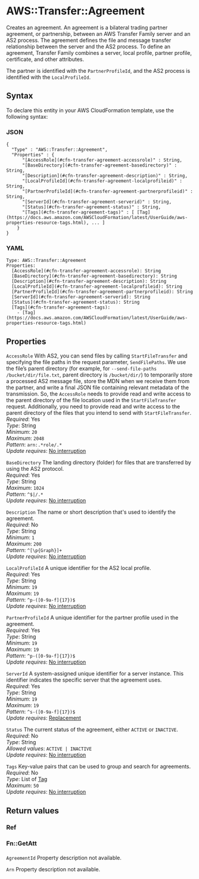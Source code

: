 # AWS::Transfer::Agreement<a name="aws-resource-transfer-agreement"></a>

Creates an agreement\. An agreement is a bilateral trading partner agreement, or partnership, between an AWS Transfer Family server and an AS2 process\. The agreement defines the file and message transfer relationship between the server and the AS2 process\. To define an agreement, Transfer Family combines a server, local profile, partner profile, certificate, and other attributes\.

The partner is identified with the `PartnerProfileId`, and the AS2 process is identified with the `LocalProfileId`\.

## Syntax<a name="aws-resource-transfer-agreement-syntax"></a>

To declare this entity in your AWS CloudFormation template, use the following syntax:

### JSON<a name="aws-resource-transfer-agreement-syntax.json"></a>

```
{
  "Type" : "AWS::Transfer::Agreement",
  "Properties" : {
      "[AccessRole](#cfn-transfer-agreement-accessrole)" : String,
      "[BaseDirectory](#cfn-transfer-agreement-basedirectory)" : String,
      "[Description](#cfn-transfer-agreement-description)" : String,
      "[LocalProfileId](#cfn-transfer-agreement-localprofileid)" : String,
      "[PartnerProfileId](#cfn-transfer-agreement-partnerprofileid)" : String,
      "[ServerId](#cfn-transfer-agreement-serverid)" : String,
      "[Status](#cfn-transfer-agreement-status)" : String,
      "[Tags](#cfn-transfer-agreement-tags)" : [ [Tag](https://docs.aws.amazon.com/AWSCloudFormation/latest/UserGuide/aws-properties-resource-tags.html), ... ]
    }
}
```

### YAML<a name="aws-resource-transfer-agreement-syntax.yaml"></a>

```
Type: AWS::Transfer::Agreement
Properties:
  [AccessRole](#cfn-transfer-agreement-accessrole): String
  [BaseDirectory](#cfn-transfer-agreement-basedirectory): String
  [Description](#cfn-transfer-agreement-description): String
  [LocalProfileId](#cfn-transfer-agreement-localprofileid): String
  [PartnerProfileId](#cfn-transfer-agreement-partnerprofileid): String
  [ServerId](#cfn-transfer-agreement-serverid): String
  [Status](#cfn-transfer-agreement-status): String
  [Tags](#cfn-transfer-agreement-tags):
    - [Tag](https://docs.aws.amazon.com/AWSCloudFormation/latest/UserGuide/aws-properties-resource-tags.html)
```

## Properties<a name="aws-resource-transfer-agreement-properties"></a>

`AccessRole` <a name="cfn-transfer-agreement-accessrole"></a>
With AS2, you can send files by calling `StartFileTransfer` and specifying the file paths in the request parameter, `SendFilePaths`\. We use the file’s parent directory \(for example, for `--send-file-paths /bucket/dir/file.txt`, parent directory is `/bucket/dir/`\) to temporarily store a processed AS2 message file, store the MDN when we receive them from the partner, and write a final JSON file containing relevant metadata of the transmission\. So, the `AccessRole` needs to provide read and write access to the parent directory of the file location used in the `StartFileTransfer` request\. Additionally, you need to provide read and write access to the parent directory of the files that you intend to send with `StartFileTransfer`\.  
_Required_: Yes  
_Type_: String  
_Minimum_: `20`  
_Maximum_: `2048`  
_Pattern_: `arn:.*role/.*`  
_Update requires_: [No interruption](https://docs.aws.amazon.com/AWSCloudFormation/latest/UserGuide/using-cfn-updating-stacks-update-behaviors.html#update-no-interrupt)

`BaseDirectory` <a name="cfn-transfer-agreement-basedirectory"></a>
The landing directory \(folder\) for files that are transferred by using the AS2 protocol\.  
_Required_: Yes  
_Type_: String  
_Maximum_: `1024`  
_Pattern_: `^$|/.*`  
_Update requires_: [No interruption](https://docs.aws.amazon.com/AWSCloudFormation/latest/UserGuide/using-cfn-updating-stacks-update-behaviors.html#update-no-interrupt)

`Description` <a name="cfn-transfer-agreement-description"></a>
The name or short description that's used to identify the agreement\.  
_Required_: No  
_Type_: String  
_Minimum_: `1`  
_Maximum_: `200`  
_Pattern_: `^[\p{Graph}]+`  
_Update requires_: [No interruption](https://docs.aws.amazon.com/AWSCloudFormation/latest/UserGuide/using-cfn-updating-stacks-update-behaviors.html#update-no-interrupt)

`LocalProfileId` <a name="cfn-transfer-agreement-localprofileid"></a>
A unique identifier for the AS2 local profile\.  
_Required_: Yes  
_Type_: String  
_Minimum_: `19`  
_Maximum_: `19`  
_Pattern_: `^p-([0-9a-f]{17})$`  
_Update requires_: [No interruption](https://docs.aws.amazon.com/AWSCloudFormation/latest/UserGuide/using-cfn-updating-stacks-update-behaviors.html#update-no-interrupt)

`PartnerProfileId` <a name="cfn-transfer-agreement-partnerprofileid"></a>
A unique identifier for the partner profile used in the agreement\.  
_Required_: Yes  
_Type_: String  
_Minimum_: `19`  
_Maximum_: `19`  
_Pattern_: `^p-([0-9a-f]{17})$`  
_Update requires_: [No interruption](https://docs.aws.amazon.com/AWSCloudFormation/latest/UserGuide/using-cfn-updating-stacks-update-behaviors.html#update-no-interrupt)

`ServerId` <a name="cfn-transfer-agreement-serverid"></a>
A system\-assigned unique identifier for a server instance\. This identifier indicates the specific server that the agreement uses\.  
_Required_: Yes  
_Type_: String  
_Minimum_: `19`  
_Maximum_: `19`  
_Pattern_: `^s-([0-9a-f]{17})$`  
_Update requires_: [Replacement](https://docs.aws.amazon.com/AWSCloudFormation/latest/UserGuide/using-cfn-updating-stacks-update-behaviors.html#update-replacement)

`Status` <a name="cfn-transfer-agreement-status"></a>
The current status of the agreement, either `ACTIVE` or `INACTIVE`\.  
_Required_: No  
_Type_: String  
_Allowed values_: `ACTIVE | INACTIVE`  
_Update requires_: [No interruption](https://docs.aws.amazon.com/AWSCloudFormation/latest/UserGuide/using-cfn-updating-stacks-update-behaviors.html#update-no-interrupt)

`Tags` <a name="cfn-transfer-agreement-tags"></a>
Key\-value pairs that can be used to group and search for agreements\.  
_Required_: No  
_Type_: List of [Tag](https://docs.aws.amazon.com/AWSCloudFormation/latest/UserGuide/aws-properties-resource-tags.html)  
_Maximum_: `50`  
_Update requires_: [No interruption](https://docs.aws.amazon.com/AWSCloudFormation/latest/UserGuide/using-cfn-updating-stacks-update-behaviors.html#update-no-interrupt)

## Return values<a name="aws-resource-transfer-agreement-return-values"></a>

### Ref<a name="aws-resource-transfer-agreement-return-values-ref"></a>

### Fn::GetAtt<a name="aws-resource-transfer-agreement-return-values-fn--getatt"></a>

#### <a name="aws-resource-transfer-agreement-return-values-fn--getatt-fn--getatt"></a>

`AgreementId` <a name="AgreementId-fn::getatt"></a>
Property description not available\.

`Arn` <a name="Arn-fn::getatt"></a>
Property description not available\.
